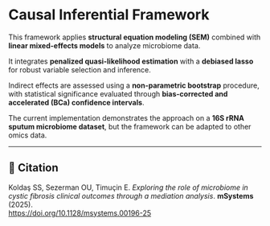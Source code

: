 # Causal Inferential Framework

This framework applies **structural equation modeling (SEM)** combined with **linear mixed-effects models** to analyze microbiome data.  

It integrates **penalized quasi-likelihood estimation** with a **debiased lasso** for robust variable selection and inference.  

Indirect effects are assessed using a **non-parametric bootstrap** procedure, with statistical significance evaluated through **bias-corrected and accelerated (BCa) confidence intervals**.  

The current implementation demonstrates the approach on a **16S rRNA sputum microbiome dataset**, but the framework can be adapted to other omics data.  

---

## 📄 Citation

Koldaş SS, Sezerman OU, Timuçin E. *Exploring the role of microbiome in cystic fibrosis clinical outcomes through a mediation analysis*. **mSystems** (2025).  
https://doi.org/10.1128/msystems.00196-25

